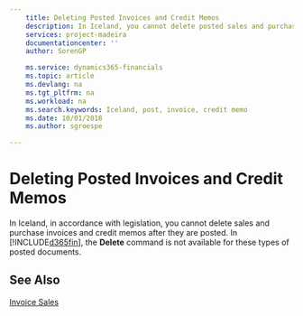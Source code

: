 ```yaml
---
    title: Deleting Posted Invoices and Credit Memos
    description: In Iceland, you cannot delete posted sales and purchase invoices and credit memos.
    services: project-madeira 
    documentationcenter: ''
    author: SorenGP

    ms.service: dynamics365-financials
    ms.topic: article
    ms.devlang: na
    ms.tgt_pltfrm: na
    ms.workload: na
    ms.search.keywords: Iceland, post, invoice, credit memo
    ms.date: 10/01/2018
    ms.author: sgroespe

---
```

# Deleting Posted Invoices and Credit Memos
In Iceland, in accordance with legislation, you cannot delete sales and purchase invoices and credit memos after they are posted. In [!INCLUDE[d365fin](../../includes/d365fin_md.md)], the **Delete** command is not available for these types of posted documents.

## See Also  
[Invoice Sales](../../sales-how-invoice-sales.md)
